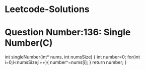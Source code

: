# Leetcode-Solutions
# Question Number:136: Single Number(C)
int singleNumber(int* nums, int numsSize) {
    int number=0;
    for(int i=0;i<numsSize;i++){
        number^=nums[i];
    }
return number;
}
